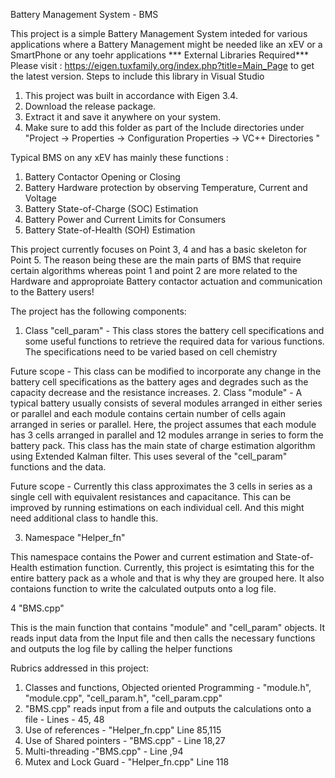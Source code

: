 Battery Management System - BMS

This project is a simple Battery Management System inteded for various applications where a Battery Management might be needed like an xEV or a SmartPhone or any toehr applications
 *** External Libraries Required***
Please visit : https://eigen.tuxfamily.org/index.php?title=Main_Page to get the latest version. 
Steps to include this library in Visual Studio
1. This project was built in accordance with Eigen 3.4.
2. Download the release package.
3. Extract it and save it anywhere on your system.
4. Make sure to add this folder as part of the Include directories under "Project -> Properties -> Configuration Properties -> VC++ Directories "

Typical BMS on any xEV has mainly these functions :
1. Battery Contactor Opening or Closing
2. Battery Hardware protection by observing Temperature, Current and Voltage
3. Battery State-of-Charge (SOC) Estimation
4. Battery Power and Current Limits for Consumers
5. Battery State-of-Health (SOH) Estimation

This project currently focuses on Point 3, 4 and has a basic skeleton for Point 5. The reason being these are the main parts of BMS that require certain algorithms whereas point 1 and point 2 are more 
related to the Hardware and approproiate Battery contactor actuation and communication to the Battery users!

The project has the following components:
1. Class "cell_param" - This class stores the battery cell specifications and some useful functions to retrieve the required data for various functions. The specifications need to be varied based on cell chemistry

Future scope - This class can be modified to incorporate any change in the battery cell specifications as the battery ages and degrades such as the capacity decrease and the resistance increases.
2. Class "module" - A typical battery usually consists of several modules arranged in either series or parallel and each module contains certain number of cells again arranged in series or parallel.
Here, the project assumes that each module has 3 cells arranged in parallel and 12 modules arrange in series to form the battery pack. 
This class has the main state of charge estimation algorithm using Extended Kalman filter. This uses several of the "cell_param" functions and the data.

Future scope - Currently this class approximates the 3 cells in series as a single cell with equivalent resistances and capacitance. This can be improved by running estimations on each individual cell. And this might 
need additional class to handle this. 

3. Namespace "Helper_fn"

This namespace contains the Power and current estimation and State-of-Health estimation function. Currently, this project is esimtating this for the entire battery pack as a whole and that
is why they are grouped here. It also contaions function to write the calculated outputs onto a log file.

4 "BMS.cpp"

This is the main function that contains "module" and "cell_param" objects. It reads input data from the Input file and then calls the necessary functions and outputs the log file by calling the helper functions

Rubrics addressed in this project:

1. Classes and functions, Objected oriented Programming - "module.h", "module.cpp", "cell_param.h", "cell_param.cpp"
2. "BMS.cpp" reads input from a file and outputs the calculations onto a file - Lines - 45, 48
3. Use of references - "Helper_fn.cpp" Line 85,115
4. Use of Shared pointers - "BMS.cpp" - Line 18,27
5. Multi-threading -"BMS.cpp" - Line ,94
6. Mutex and Lock Guard - "Helper_fn.cpp" Line 118
